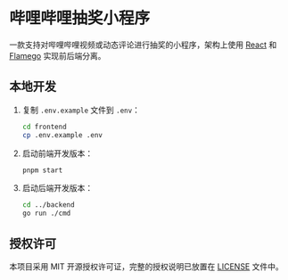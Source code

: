# 哔哩哔哩抽奖小程序

一款支持对哔哩哔哩视频或动态评论进行抽奖的小程序，架构上使用 [React](https://reactjs.org) 和 [Flamego](https://flamego.dev) 实现前后端分离。

## 本地开发

1. 复制 `.env.example` 文件到 `.env`：
    ```sh
    cd frontend
    cp .env.example .env
    ```
1. 启动前端开发版本：
    ```sh
    pnpm start
    ```
1. 启动后端开发版本：
    ```sh
    cd ../backend
    go run ./cmd
    ```

## 授权许可

本项目采用 MIT 开源授权许可证，完整的授权说明已放置在 [LICENSE](LICENSE) 文件中。
